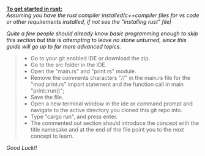 <u><b>To get started in rust:</b></u></br>
<i> Assuming you have the rust compiler installed(c++compiler files for vs code or other requirements installed, if not see the "installing rust" file)</i>

<i>Quite a few people should already know basic programming enough to skip this section but this is attempting to leave no stone unturned, since this guide will go up to far more advanced topics.</i>

> - Go to your git enabled IDE or download the zip.
> - Go to the src folder in the IDE.
> - Open the "main.rs" and "print.rs" module.
> - Remove the comments characters "//" in the main.rs file for the "mod print.rs" import statement and the function call in main "print::run()";
> - Save the file.
> - Open a new terminal window in the ide or command prompt and navigate to the active directory you cloned this git repo into.
> - Type "cargo run", and press enter.
> - The commented out section should introduce the concept with the title namesake and at the end of the file point you to the next concept to learn.<br>


<i>Good Luck!!</i> 
